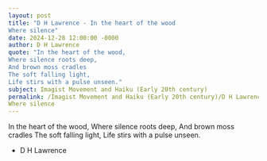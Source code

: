```yaml
---
layout: post
title: "D H Lawrence - In the heart of the wood
Where silence"
date: 2024-12-28 12:00:00 -0000
author: D H Lawrence
quote: "In the heart of the wood,
Where silence roots deep,
And brown moss cradles
The soft falling light, 
Life stirs with a pulse unseen."
subject: Imagist Movement and Haiku (Early 20th century)
permalink: /Imagist Movement and Haiku (Early 20th century)/D H Lawrence/D H Lawrence - In the heart of the wood
Where silence
---
```


In the heart of the wood,
Where silence roots deep,
And brown moss cradles
The soft falling light, 
Life stirs with a pulse unseen.

- D H Lawrence

